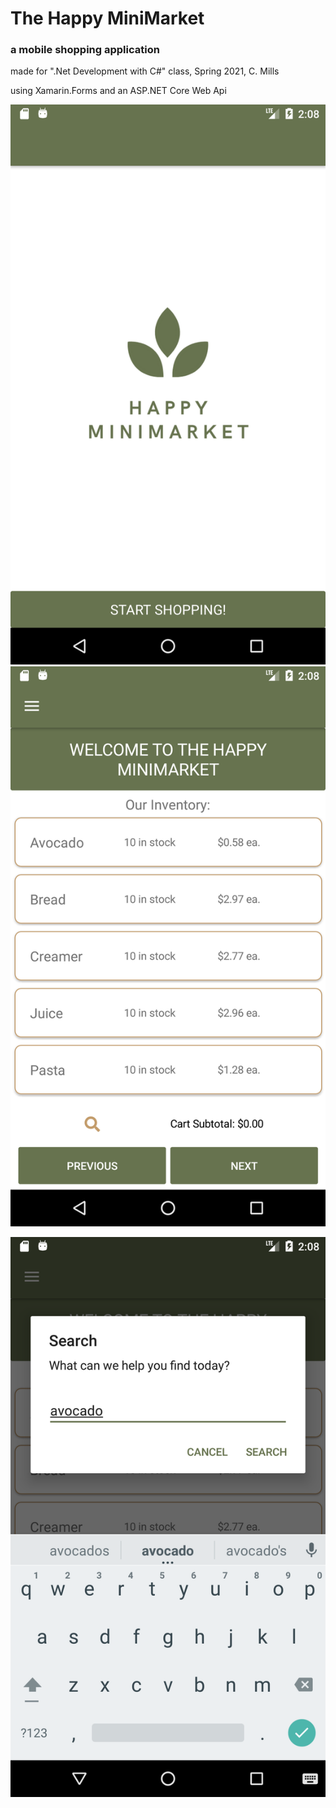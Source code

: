 # The Happy MiniMarket
### a mobile shopping application

made for ".Net Development with C#" class, Spring 2021, C. Mills

using Xamarin.Forms and an ASP.NET Core Web Api

![the landing page displays the logo of the store](homepage.PNG) ![the inventory page and shopping cart page are based on similar templates](inventory.PNG)

![search functionality is available for the inventory](search.png)
